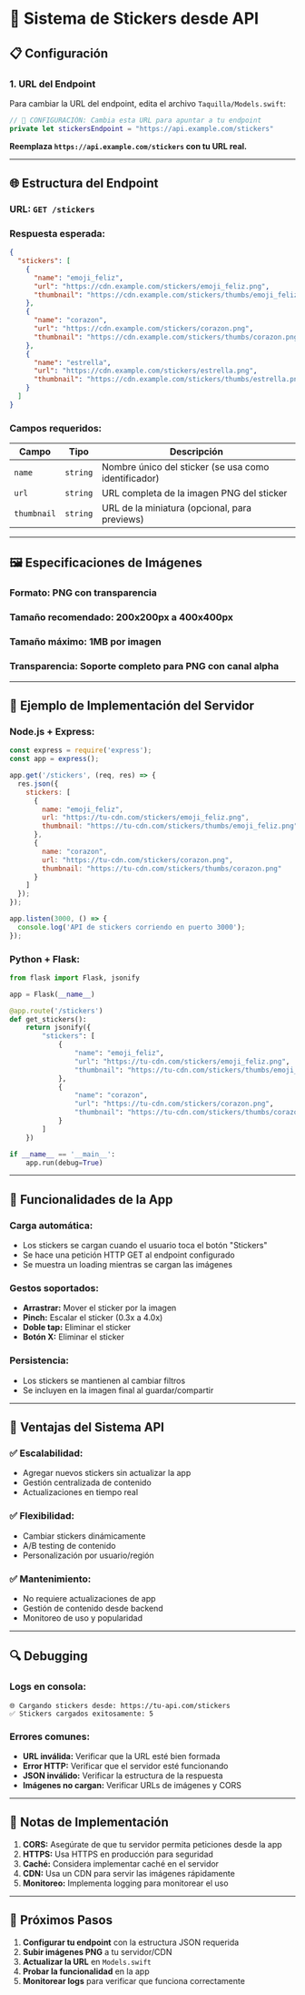 # 🎨 Sistema de Stickers desde API

## 📋 Configuración

### 1. URL del Endpoint
Para cambiar la URL del endpoint, edita el archivo `Taquilla/Models.swift`:

```swift
// 🔧 CONFIGURACIÓN: Cambia esta URL para apuntar a tu endpoint
private let stickersEndpoint = "https://api.example.com/stickers"
```

**Reemplaza `https://api.example.com/stickers` con tu URL real.**

---

## 🌐 Estructura del Endpoint

### **URL:** `GET /stickers`

### **Respuesta esperada:**
```json
{
  "stickers": [
    {
      "name": "emoji_feliz",
      "url": "https://cdn.example.com/stickers/emoji_feliz.png",
      "thumbnail": "https://cdn.example.com/stickers/thumbs/emoji_feliz.png"
    },
    {
      "name": "corazon",
      "url": "https://cdn.example.com/stickers/corazon.png",
      "thumbnail": "https://cdn.example.com/stickers/thumbs/corazon.png"
    },
    {
      "name": "estrella",
      "url": "https://cdn.example.com/stickers/estrella.png",
      "thumbnail": "https://cdn.example.com/stickers/thumbs/estrella.png"
    }
  ]
}
```

### **Campos requeridos:**

| Campo | Tipo | Descripción |
|-------|------|-------------|
| `name` | `string` | Nombre único del sticker (se usa como identificador) |
| `url` | `string` | URL completa de la imagen PNG del sticker |
| `thumbnail` | `string` | URL de la miniatura (opcional, para previews) |

---

## 🖼️ Especificaciones de Imágenes

### **Formato:** PNG con transparencia
### **Tamaño recomendado:** 200x200px a 400x400px
### **Tamaño máximo:** 1MB por imagen
### **Transparencia:** Soporte completo para PNG con canal alpha

---

## 🔧 Ejemplo de Implementación del Servidor

### **Node.js + Express:**
```javascript
const express = require('express');
const app = express();

app.get('/stickers', (req, res) => {
  res.json({
    stickers: [
      {
        name: "emoji_feliz",
        url: "https://tu-cdn.com/stickers/emoji_feliz.png",
        thumbnail: "https://tu-cdn.com/stickers/thumbs/emoji_feliz.png"
      },
      {
        name: "corazon",
        url: "https://tu-cdn.com/stickers/corazon.png",
        thumbnail: "https://tu-cdn.com/stickers/thumbs/corazon.png"
      }
    ]
  });
});

app.listen(3000, () => {
  console.log('API de stickers corriendo en puerto 3000');
});
```

### **Python + Flask:**
```python
from flask import Flask, jsonify

app = Flask(__name__)

@app.route('/stickers')
def get_stickers():
    return jsonify({
        "stickers": [
            {
                "name": "emoji_feliz",
                "url": "https://tu-cdn.com/stickers/emoji_feliz.png",
                "thumbnail": "https://tu-cdn.com/stickers/thumbs/emoji_feliz.png"
            },
            {
                "name": "corazon", 
                "url": "https://tu-cdn.com/stickers/corazon.png",
                "thumbnail": "https://tu-cdn.com/stickers/thumbs/corazon.png"
            }
        ]
    })

if __name__ == '__main__':
    app.run(debug=True)
```

---

## 📱 Funcionalidades de la App

### **Carga automática:**
- Los stickers se cargan cuando el usuario toca el botón "Stickers"
- Se hace una petición HTTP GET al endpoint configurado
- Se muestra un loading mientras se cargan las imágenes

### **Gestos soportados:**
- **Arrastrar:** Mover el sticker por la imagen
- **Pinch:** Escalar el sticker (0.3x a 4.0x)
- **Doble tap:** Eliminar el sticker
- **Botón X:** Eliminar el sticker

### **Persistencia:**
- Los stickers se mantienen al cambiar filtros
- Se incluyen en la imagen final al guardar/compartir

---

## 🚀 Ventajas del Sistema API

### ✅ **Escalabilidad:**
- Agregar nuevos stickers sin actualizar la app
- Gestión centralizada de contenido
- Actualizaciones en tiempo real

### ✅ **Flexibilidad:**
- Cambiar stickers dinámicamente
- A/B testing de contenido
- Personalización por usuario/región

### ✅ **Mantenimiento:**
- No requiere actualizaciones de app
- Gestión de contenido desde backend
- Monitoreo de uso y popularidad

---

## 🔍 Debugging

### **Logs en consola:**
```
🌐 Cargando stickers desde: https://tu-api.com/stickers
✅ Stickers cargados exitosamente: 5
```

### **Errores comunes:**
- **URL inválida:** Verificar que la URL esté bien formada
- **Error HTTP:** Verificar que el servidor esté funcionando
- **JSON inválido:** Verificar la estructura de la respuesta
- **Imágenes no cargan:** Verificar URLs de imágenes y CORS

---

## 📝 Notas de Implementación

1. **CORS:** Asegúrate de que tu servidor permita peticiones desde la app
2. **HTTPS:** Usa HTTPS en producción para seguridad
3. **Caché:** Considera implementar caché en el servidor
4. **CDN:** Usa un CDN para servir las imágenes rápidamente
5. **Monitoreo:** Implementa logging para monitorear el uso

---

## 🎯 Próximos Pasos

1. **Configurar tu endpoint** con la estructura JSON requerida
2. **Subir imágenes PNG** a tu servidor/CDN
3. **Actualizar la URL** en `Models.swift`
4. **Probar la funcionalidad** en la app
5. **Monitorear logs** para verificar que funciona correctamente
